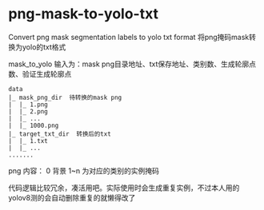 # png-mask-to-yolo-txt
Convert png mask segmentation labels to yolo txt format
将png掩码mask转换为yolo的txt格式

mask_to_yolo 输入为：mask png目录地址、txt保存地址、类别数、生成轮廓点数、验证生成轮廓点

```
data
|_ mask_png_dir  待转换的mask png
|  |_ 1.png
|  |_ 2.png
|  |_ ...
|  |_ 1000.png
|_ target_txt_dir  转换后的txt
|  |_ 1.txt
|  |_ ...
.......
```
png 内容： 0 背景  1~n 为对应的类别的实例掩码

代码逻辑比较冗余，凑活用吧。实际使用时会生成重复实例，不过本人用的yolov8测的会自动删除重复的就懒得改了
